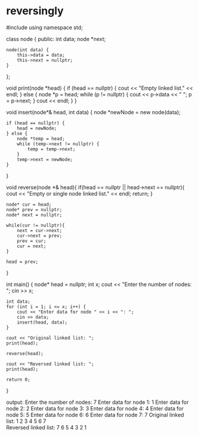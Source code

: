 # reversingly
#include <iostream>
using namespace std;

class node {
public:
    int data;
    node *next;

    node(int data) {
        this->data = data;
        this->next = nullptr;
    }
};

void print(node *head) {
    if (head == nullptr) {
        cout << "Empty linked list." << endl;
    } else {
        node *p = head;
        while (p != nullptr) {
            cout << p->data << " ";
            p = p->next;
        }
        cout << endl;
    }
}

void insert(node*& head, int data) {
    node *newNode = new node(data);

    if (head == nullptr) {
        head = newNode;
    } else {
        node *temp = head;
        while (temp->next != nullptr) {
            temp = temp->next;
        }
        temp->next = newNode;
    }
}

void reverse(node *& head){
    if(head == nullptr || head->next == nullptr){
        cout << "Empty or single node linked list." << endl;
        return;
    }

    node* cur = head;
    node* prev = nullptr;
    node* next = nullptr;

    while(cur != nullptr){
        next = cur->next;
        cur->next = prev;
        prev = cur;
        cur = next;
    }

    head = prev;
}

int main() {
    node* head = nullptr;
    int x;
    cout << "Enter the number of nodes: ";
    cin >> x;

    int data;
    for (int i = 1; i <= x; i++) {
        cout << "Enter data for node " << i << ": ";
        cin >> data;
        insert(head, data);
    }

    cout << "Original linked list: ";
    print(head);

    reverse(head);

    cout << "Reversed linked list: ";
    print(head);

    return 0;
}

output: 
Enter the number of nodes: 7
Enter data for node 1: 1
Enter data for node 2: 2
Enter data for node 3: 3
Enter data for node 4: 4
Enter data for node 5: 5
Enter data for node 6: 6
Enter data for node 7: 7
Original linked list: 1 2 3 4 5 6 7      
Reversed linked list: 7 6 5 4 3 2 1   
